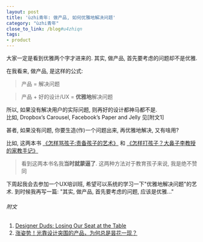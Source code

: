 ```yaml
---
layout: post
title: 'ùzhi青年: 做产品, 如何优雅地解决问题'
category: "ùzhi青年"
close_to_link: /blog#u4zhiqn
tags:
- product
---
```


大家一定是看到优雅两个字才进来的. 其实, 做产品, 首先要考虑的问题却不是优雅. 

在我看来,  做产品, 是这样的公式:

> 产品 = 解决问题

> 产品 + 好的设计/UX = **优雅地**解决问题

所以, 如果没有解决用户的实际问题, 则再好的设计都神马都不是.  
比如, Dropbox’s Carousel, Facebook’s Paper and Jelly 见[附文1]

甚者, 如果没有问题,  你要生造(作)一个问题出来, 再优雅地解决, 又有啥用?

比如, 这两本书 [《怎样骂孩子:责备孩子的艺术》](http://book.douban.com/subject/4289612/) 和 [《怎样打孩子？大鼻子李教授的家教手记》](http://book.douban.com/subject/1486726/)
> 看到这两本书名我**当时就蒙逼了**. 这两种方法对于教育孩子来说, 我是绝不赞同

下周起我会去参加一个UX培训班, 希望可以系统的学习一下"优雅地解决问题"的艺术.
到时候我再写一篇: "其实, 做产品, 首先要考虑的问题, 应该是优雅..."

###### 附文

1. [Designer Duds: Losing Our Seat at the Table](http://mokriya.quora.com/Designer-Duds-Losing-Our-Seat-at-the-Table?share=1)
2. [涨姿势！光靠设计突围的产品，为何总是昙花一现？](http://www.uisdc.com/short-lived-good-design)